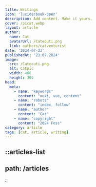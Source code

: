 ```yaml
---
title: Writings
icon: 'lucide:book-open'
description: Add content. Make it yours.
cover: /picat.webp
layout: article
author:
  name: Cat
  avatarUrl: /Cateouti.png
  link: authors/catventurist
date: '2024-07-23'
publishedAt: '23.07.2024'
image:
  src: /Cateouti.png
  alt: Catpic
  width: 400
  height: 300
head:
  meta:
    - name: "keywords"
      content: "nuxt, vue, content"
    - name: "robots"
      content: "index, follow"
    - name: "author"
      content: "Cat"
    - name: "copyright"
      content: "2024 Foss"
category: article
tags: [cat, article, writing]
---
```


::articles-list
---
path: /articles
---
::